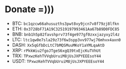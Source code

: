 <h1>Donate =)))</h1>
<ul>
<li>BTC: <code>bc1qzcw66ahusuzths3pwt8vy9jcn7v8f79zj8lfkn</code></li>
<li>ETH: <code>0x3728bF71A19C32519197993461Aa67b89D0FDC85</code></li>
<li>BNB: <code>bnb1h5p82favshprv73f4ge977gf0zxxjazyxy2l4z</code></li>
<li>LTC: <code>ltc1qw0e7sla29z73f6w3spp3vv977wj76mhvx4axn0</code></li>
<li>DASH: <code>Xx5qGfbDcLtC7bMQSMuuMKoY1aYMLqaAtD</code></li>
<li>XRP: <code>rPkkWiu2fgoJTgeS6xgQ39txEjcKuTVhUt</code></li>
<li>TRX: <code>TPxwzKehTVVqbUruiM8jUsJXPYEEEsoY44</code></li>
<li>USDT: <code>TPxwzKehTVVqbUruiM8jUsJXPYEEEsoY44</code></li>
</ul>